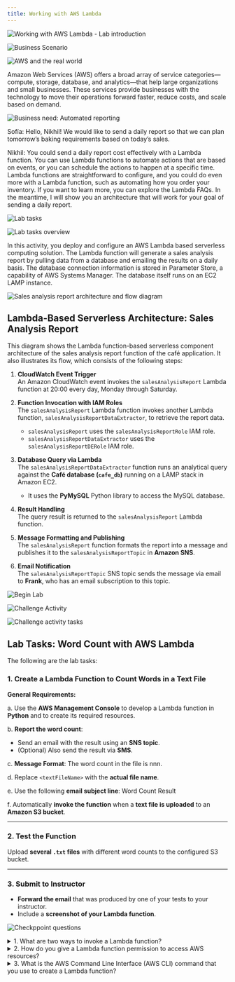 ```yaml
---
title: Working with AWS Lambda
---
```

![Working with AWS Lambda - Lab introduction](../../../assets/serverless-containers/working-lambda/intro.png)

![Business Scenario](../../../assets/serverless-containers/working-lambda/business_scenario.png)

![AWS and the real world](../../../assets/serverless-containers/working-lambda/aws_real_world.png)

Amazon Web Services (AWS) offers a broad array of service categories—compute, storage, database, and analytics—that help large organizations and small businesses. These services provide businesses with the technology to move their operations forward faster, reduce costs, and scale based on demand.

![Business need: Automated reporting](../../../assets/serverless-containers/working-lambda/automated_reporting.png)

Sofía: Hello, Nikhil! We would like to send a daily report so that we can plan tomorrow’s baking requirements based on today’s sales. 

Nikhil: You could send a daily report cost effectively with a Lambda function. You can use Lambda functions to automate actions that are based on events, or you can schedule the actions to happen at a specific time. Lambda functions are straightforward to configure, and you could do even more with a Lambda function, such as automating how you order your inventory. If you want to learn more, you can explore the Lambda FAQs. In the meantime, I will show you an architecture that will work for your goal of sending a daily report.

![Lab tasks](../../../assets/serverless-containers/working-lambda/lab_tasks.png)

![Lab tasks overview](../../../assets/serverless-containers/working-lambda/lab_tasks_overview.png)

In this activity, you deploy and configure an AWS Lambda based serverless computing solution. The Lambda function will generate a sales analysis report by pulling data from a database and emailing the results on a daily basis. The database connection information is stored in Parameter Store, a capability of AWS Systems Manager. The database itself runs on an EC2 LAMP instance.

![Sales analysis report architecture and flow diagram](../../../assets/serverless-containers/working-lambda/sales_analysis_report.png)

## Lambda-Based Serverless Architecture: Sales Analysis Report

This diagram shows the Lambda function-based serverless component architecture of the sales analysis report function of the café application. It also illustrates its flow, which consists of the following steps:

1. **CloudWatch Event Trigger**  
   An Amazon CloudWatch event invokes the `salesAnalysisReport` Lambda function at 20:00 every day, Monday through Saturday.

2. **Function Invocation with IAM Roles**  
   The `salesAnalysisReport` Lambda function invokes another Lambda function, `salesAnalysisReportDataExtractor`, to retrieve the report data.  
   - `salesAnalysisReport` uses the `salesAnalysisReportRole` IAM role.  
   - `salesAnalysisReportDataExtractor` uses the `salesAnalysisReportDERole` IAM role.

3. **Database Query via Lambda**  
   The `salesAnalysisReportDataExtractor` function runs an analytical query against the **Café database (`cafe_db`)** running on a LAMP stack in Amazon EC2.  
   - It uses the **PyMySQL** Python library to access the MySQL database.

4. **Result Handling**  
   The query result is returned to the `salesAnalysisReport` Lambda function.

5. **Message Formatting and Publishing**  
   The `salesAnalysisReport` function formats the report into a message and publishes it to the `salesAnalysisReportTopic` in **Amazon SNS**.

6. **Email Notification**  
   The `salesAnalysisReportTopic` SNS topic sends the message via email to **Frank**, who has an email subscription to this topic.

![Begin Lab](../../../assets/serverless-containers/working-lambda/begin_lab.png)

![Challenge Activity](../../../assets/serverless-containers/working-lambda/challenge_activity.png)

![Challenge activity tasks](../../../assets/serverless-containers/working-lambda/challenge_activity_tasks.png)

## Lab Tasks: Word Count with AWS Lambda

The following are the lab tasks:

### 1. Create a Lambda Function to Count Words in a Text File

**General Requirements:**

a. Use the **AWS Management Console** to develop a Lambda function in **Python** and to create its required resources.

b. **Report the word count**:
- Send an email with the result using an **SNS topic**.
- (Optional) Also send the result via **SMS**.

c. **Message Format**: The word count in the file <textFileName> is nnn.

d. Replace `<textFileName>` with the **actual file name**.

e. Use the following **email subject line**: Word Count Result

f. Automatically **invoke the function** when a **text file is uploaded** to an **Amazon S3 bucket**.

---

### 2. Test the Function

Upload **several `.txt` files** with different word counts to the configured S3 bucket.

---

### 3. Submit to Instructor

- **Forward the email** that was produced by one of your tests to your instructor.
- Include a **screenshot of your Lambda function**.

![Checkppoint questions](../../../assets/serverless-containers/working-lambda/questions.png)

<details>
  <summary>1. What are two ways to invoke a Lambda function?</summary>
  You can invoke a Lambda function based on a schedule (e.g., at a particular time on a particular day) or based on an event (e.g., when a file is uploaded to an S3 bucket).
</details>

<details>
  <summary>2. How do you give a Lambda function permission to access AWS resources?</summary>
  You create an IAM role with the desired permissions and assign the role to the function.
</details>

<details>
  <summary>3. What is the AWS Command Line Interface (AWS CLI) command that you use to create a Lambda function?</summary>
  <code>aws lambda create-function</code>
</details>

